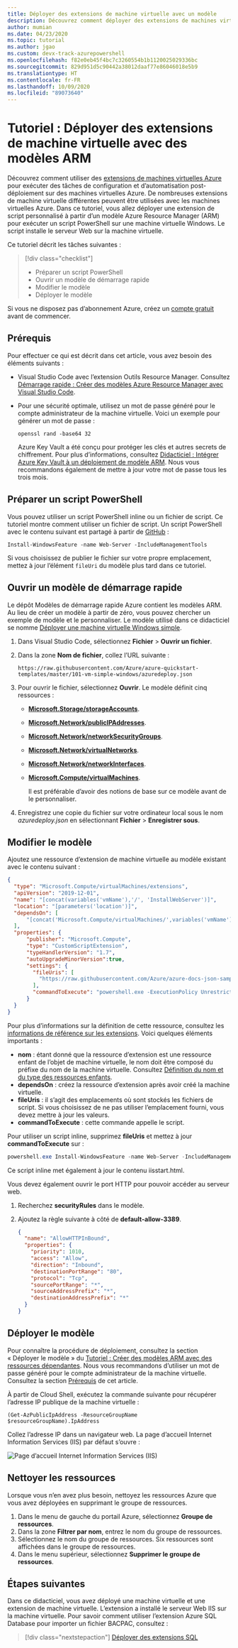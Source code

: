 ```yaml
---
title: Déployer des extensions de machine virtuelle avec un modèle
description: Découvrez comment déployer des extensions de machines virtuelles avec des modèles Azure Resource Manager
author: mumian
ms.date: 04/23/2020
ms.topic: tutorial
ms.author: jgao
ms.custom: devx-track-azurepowershell
ms.openlocfilehash: f82e0eb45f4bc7c3260554b1b1120025029336bc
ms.sourcegitcommit: 829d951d5c90442a38012daaf77e86046018e5b9
ms.translationtype: HT
ms.contentlocale: fr-FR
ms.lasthandoff: 10/09/2020
ms.locfileid: "89073640"
---
```

# <a name="tutorial-deploy-virtual-machine-extensions-with-arm-templates"></a>Tutoriel : Déployer des extensions de machine virtuelle avec des modèles ARM

Découvrez comment utiliser des [extensions de machines virtuelles Azure](../../virtual-machines/extensions/features-windows.md) pour exécuter des tâches de configuration et d’automatisation post-déploiement sur des machines virtuelles Azure. De nombreuses extensions de machine virtuelle différentes peuvent être utilisées avec les machines virtuelles Azure. Dans ce tutoriel, vous allez déployer une extension de script personnalisé à partir d’un modèle Azure Resource Manager (ARM) pour exécuter un script PowerShell sur une machine virtuelle Windows.  Le script installe le serveur Web sur la machine virtuelle.

Ce tutoriel décrit les tâches suivantes :

> [!div class="checklist"]
> * Préparer un script PowerShell
> * Ouvrir un modèle de démarrage rapide
> * Modifier le modèle
> * Déployer le modèle

Si vous ne disposez pas d’abonnement Azure, créez un [compte gratuit](https://azure.microsoft.com/free/) avant de commencer.

## <a name="prerequisites"></a>Prérequis

Pour effectuer ce qui est décrit dans cet article, vous avez besoin des éléments suivants :

* Visual Studio Code avec l’extension Outils Resource Manager. Consultez [Démarrage rapide : Créer des modèles Azure Resource Manager avec Visual Studio Code](quickstart-create-templates-use-visual-studio-code.md).
* Pour une sécurité optimale, utilisez un mot de passe généré pour le compte administrateur de la machine virtuelle. Voici un exemple pour générer un mot de passe :

    ```console
    openssl rand -base64 32
    ```

    Azure Key Vault a été conçu pour protéger les clés et autres secrets de chiffrement. Pour plus d’informations, consultez [Didacticiel : Intégrer Azure Key Vault à un déploiement de modèle ARM](./template-tutorial-use-key-vault.md). Nous vous recommandons également de mettre à jour votre mot de passe tous les trois mois.

## <a name="prepare-a-powershell-script"></a>Préparer un script PowerShell

Vous pouvez utiliser un script PowerShell inline ou un fichier de script.  Ce tutoriel montre comment utiliser un fichier de script. Un script PowerShell avec le contenu suivant est partagé à partir de [GitHub](https://raw.githubusercontent.com/Azure/azure-docs-json-samples/master/tutorial-vm-extension/installWebServer.ps1) :

```azurepowershell
Install-WindowsFeature -name Web-Server -IncludeManagementTools
```

Si vous choisissez de publier le fichier sur votre propre emplacement, mettez à jour l’élément `fileUri` du modèle plus tard dans ce tutoriel.

## <a name="open-a-quickstart-template"></a>Ouvrir un modèle de démarrage rapide

Le dépôt Modèles de démarrage rapide Azure contient les modèles ARM. Au lieu de créer un modèle à partir de zéro, vous pouvez chercher un exemple de modèle et le personnaliser. Le modèle utilisé dans ce didacticiel se nomme [Déployer une machine virtuelle Windows simple](https://azure.microsoft.com/resources/templates/101-vm-simple-windows/).

1. Dans Visual Studio Code, sélectionnez **Fichier** > **Ouvrir un fichier**.
1. Dans la zone **Nom de fichier**, collez l’URL suivante :

    ```url
    https://raw.githubusercontent.com/Azure/azure-quickstart-templates/master/101-vm-simple-windows/azuredeploy.json
    ```

1. Pour ouvrir le fichier, sélectionnez **Ouvrir**.
    Le modèle définit cinq ressources :

   * [**Microsoft.Storage/storageAccounts**](/azure/templates/Microsoft.Storage/storageAccounts).
   * [**Microsoft.Network/publicIPAddresses**](/azure/templates/microsoft.network/publicipaddresses).
   * [**Microsoft.Network/networkSecurityGroups**](/azure/templates/microsoft.network/networksecuritygroups).
   * [**Microsoft.Network/virtualNetworks**](/azure/templates/microsoft.network/virtualnetworks).
   * [**Microsoft.Network/networkInterfaces**](/azure/templates/microsoft.network/networkinterfaces).
   * [**Microsoft.Compute/virtualMachines**](/azure/templates/microsoft.compute/virtualmachines).

     Il est préférable d’avoir des notions de base sur ce modèle avant de le personnaliser.

1. Enregistrez une copie du fichier sur votre ordinateur local sous le nom *azuredeploy.json* en sélectionnant **Fichier** > **Enregistrer sous**.

## <a name="edit-the-template"></a>Modifier le modèle

Ajoutez une ressource d’extension de machine virtuelle au modèle existant avec le contenu suivant :

```json
{
  "type": "Microsoft.Compute/virtualMachines/extensions",
  "apiVersion": "2019-12-01",
  "name": "[concat(variables('vmName'),'/', 'InstallWebServer')]",
  "location": "[parameters('location')]",
  "dependsOn": [
      "[concat('Microsoft.Compute/virtualMachines/',variables('vmName'))]"
  ],
  "properties": {
      "publisher": "Microsoft.Compute",
      "type": "CustomScriptExtension",
      "typeHandlerVersion": "1.7",
      "autoUpgradeMinorVersion":true,
      "settings": {
        "fileUris": [
          "https://raw.githubusercontent.com/Azure/azure-docs-json-samples/master/tutorial-vm-extension/installWebServer.ps1"
        ],
        "commandToExecute": "powershell.exe -ExecutionPolicy Unrestricted -File installWebServer.ps1"
      }
  }
}
```

Pour plus d’informations sur la définition de cette ressource, consultez les [informations de référence sur les extensions](/azure/templates/microsoft.compute/virtualmachines/extensions). Voici quelques éléments importants :

* **nom** : étant donné que la ressource d’extension est une ressource enfant de l’objet de machine virtuelle, le nom doit être composé du préfixe du nom de la machine virtuelle. Consultez [Définition du nom et du type des ressources enfants](child-resource-name-type.md).
* **dependsOn** : créez la ressource d’extension après avoir créé la machine virtuelle.
* **fileUris** : il s’agit des emplacements où sont stockés les fichiers de script. Si vous choisissez de ne pas utiliser l’emplacement fourni, vous devez mettre à jour les valeurs.
* **commandToExecute** : cette commande appelle le script.

Pour utiliser un script inline, supprimez **fileUris** et mettez à jour **commandToExecute** sur :

```powershell
powershell.exe Install-WindowsFeature -name Web-Server -IncludeManagementTools && powershell.exe remove-item 'C:\\inetpub\\wwwroot\\iisstart.htm' && powershell.exe Add-Content -Path 'C:\\inetpub\\wwwroot\\iisstart.htm' -Value $('Hello World from ' + $env:computername)
```

Ce script inline met également à jour le contenu iisstart.html.

Vous devez également ouvrir le port HTTP pour pouvoir accéder au serveur web.

1. Recherchez **securityRules** dans le modèle.
1. Ajoutez la règle suivante à côté de **default-allow-3389**.

    ```json
    {
      "name": "AllowHTTPInBound",
      "properties": {
        "priority": 1010,
        "access": "Allow",
        "direction": "Inbound",
        "destinationPortRange": "80",
        "protocol": "Tcp",
        "sourcePortRange": "*",
        "sourceAddressPrefix": "*",
        "destinationAddressPrefix": "*"
      }
    }
    ```

## <a name="deploy-the-template"></a>Déployer le modèle

Pour connaître la procédure de déploiement, consultez la section « Déployer le modèle » du [Tutoriel : Créer des modèles ARM avec des ressources dépendantes](./template-tutorial-create-templates-with-dependent-resources.md#deploy-the-template). Nous vous recommandons d’utiliser un mot de passe généré pour le compte administrateur de la machine virtuelle. Consultez la section [Prérequis](#prerequisites) de cet article.

À partir de Cloud Shell, exécutez la commande suivante pour récupérer l’adresse IP publique de la machine virtuelle :

```azurepowershell
(Get-AzPublicIpAddress -ResourceGroupName $resourceGroupName).IpAddress
```

Collez l’adresse IP dans un navigateur web. La page d’accueil Internet Information Services (IIS) par défaut s’ouvre :

![Page d’accueil Internet Information Services (IIS)](./media/template-tutorial-deploy-vm-extensions/resource-manager-template-deploy-extensions-customer-script-web-server.png)

## <a name="clean-up-resources"></a>Nettoyer les ressources

Lorsque vous n’en avez plus besoin, nettoyez les ressources Azure que vous avez déployées en supprimant le groupe de ressources.

1. Dans le menu de gauche du portail Azure, sélectionnez **Groupe de ressources**.
2. Dans la zone **Filtrer par nom**, entrez le nom du groupe de ressources.
3. Sélectionnez le nom du groupe de ressources.
    Six ressources sont affichées dans le groupe de ressources.
4. Dans le menu supérieur, sélectionnez **Supprimer le groupe de ressources**.

## <a name="next-steps"></a>Étapes suivantes

Dans ce didacticiel, vous avez déployé une machine virtuelle et une extension de machine virtuelle. L’extension a installé le serveur Web IIS sur la machine virtuelle. Pour savoir comment utiliser l’extension Azure SQL Database pour importer un fichier BACPAC, consultez :

> [!div class="nextstepaction"]
> [Déployer des extensions SQL](./template-tutorial-deploy-sql-extensions-bacpac.md)
